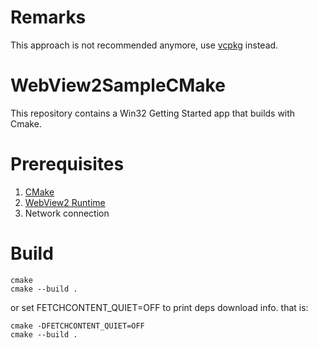 # Remarks
This approach is not recommended anymore, use [vcpkg](https://github.com/microsoft/vcpkg) instead.
# WebView2SampleCMake
This repository contains a Win32 Getting Started app that builds with Cmake.
# Prerequisites
1. [CMake](https://cmake.org/)
2. [WebView2 Runtime](https://developer.microsoft.com/microsoft-edge/webview2)
3. Network connection
# Build
```
cmake
cmake --build .
```
or set FETCHCONTENT_QUIET=OFF to print deps download info. that is:
```
cmake -DFETCHCONTENT_QUIET=OFF
cmake --build .
```
